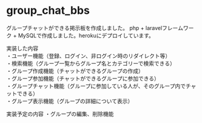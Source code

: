 # group_chat_bbs

グループチャットができる掲示板を作成しました。
php + laravelフレームワーク + MySQLで作成しました。herokuにデプロイしています。

実装した内容<br>
・ユーザー機能（登録、ログイン、非ログイン時のリダイレクト等）<br>
・検索機能（グループ一覧からグループ名とカテゴリーで検索できる）<br>
・グループ作成機能（チャットができるグループの作成）<br>
・グループ参加機能（チャットができるグループに参加できる）<br>
・グループチャット機能（グループに参加している人が、そのグループ内でチャットできる）<br>
・グループ表示機能（グループの詳細について表示）<br>

実装予定の内容
・グループの編集、削除機能